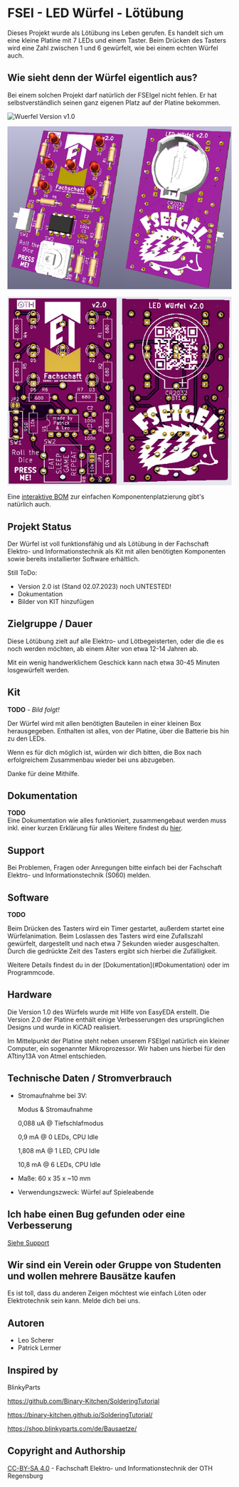# FSEI - LED Würfel - Lötübung

Dieses Projekt wurde als Lötübung ins Leben gerufen. Es handelt sich um eine kleine Platine mit 7 LEDs und einem Taster. Beim Drücken des Tasters wird eine Zahl zwischen 1 und 6 gewürfelt, wie bei einem echten Würfel auch.


 
## Wie sieht denn der Würfel eigentlich aus?
Bei einem solchen Projekt darf natürlich der FSEIgel nicht fehlen. Er hat selbstverständlich seinen ganz eigenen Platz auf der Platine bekommen.<p>
![Wuerfel Version v1.0](/Bilder/v1.0/Animation_highQuality.gif)<p>
![Wuerfel Version v2.0](/Bilder/v2.0/Render_KiCAD_v2.0_FrontAndBack.png)<p>
![Wuerfel Version v2.0 Back](/Bilder/v2.0/Render_JLCPCB-Gerber_FrontAndBack.png)<p>
Eine [interaktive BOM](https://htmlpreview.github.io/?https://github.com/FSEI-Rgbg/FSEI-LED_Wuerfel/blob/main/Hardware%20-%20KiCAD/KiCAD-Project/bom/FSEI_WuerfelPlatine_v2.0.html) zur einfachen Komponentenplatzierung gibt's natürlich auch.


 
## Projekt Status
Der Würfel ist voll funktionsfähig und als Lötübung in der Fachschaft Elektro- und Informationstechnik als Kit mit allen benötigten Komponenten sowie bereits installierter Software erhältlich.

Still ToDo:
- Version 2.0 ist (Stand 02.07.2023) noch UNTESTED!
- Dokumentation
- Bilder von KIT hinzufügen

 
## Zielgruppe / Dauer
<p> Diese Lötübung zielt auf alle Elektro- und Lötbegeisterten, oder die die es noch werden möchten, ab einem Alter von etwa 12-14 Jahren ab.
<p>Mit ein wenig handwerklichem Geschick kann nach etwa 30-45 Minuten losgewürfelt werden.


 
## Kit
**TODO** - _Bild folgt!_
<br>
<p>Der Würfel wird mit allen benötigten Bauteilen in einer kleinen Box herausgegeben. Enthalten ist alles, von der Platine, über die Batterie bis hin zu den LEDs.
<p>Wenn es für dich möglich ist, würden wir dich bitten, die Box nach erfolgreichem Zusammenbau wieder bei uns abzugeben.
<p>Danke für deine Mithilfe.


 
## Dokumentation
**TODO**
<br>
Eine Dokumentation wie alles funktioniert, zusammengebaut werden muss inkl. einer kurzen Erklärung für alles Weitere findest du [hier](/Doku/Dokumentation-FSEI-LED_Wuerfel_v2.0.pdf).


 
## Support
Bei Problemen, Fragen oder Anregungen bitte einfach bei der Fachschaft Elektro- und Informationstechnik (S060) melden.


 
## Software
**TODO**
<br>
<p>Beim Drücken des Tasters wird ein Timer gestartet, außerdem startet eine Würfelanimation. Beim Loslassen des Tasters wird eine Zufallszahl gewürfelt, dargestellt und nach etwa 7 Sekunden wieder ausgeschalten. Durch die gedrückte Zeit des Tasters ergibt sich hierbei die Zufälligkeit.
<p>Weitere Details findest du in der [Dokumentation](#Dokumentation) oder im Programmcode.


 
## Hardware
<p>Die Version 1.0 des Würfels wurde mit Hilfe von EasyEDA erstellt. Die Version 2.0 der Platine enthält einige Verbesserungen des ursprünglichen Designs und wurde in KiCAD realisiert.
<p>Im Mittelpunkt der Platine steht neben unserem FSEIgel natürlich ein kleiner Computer, ein sogenannter Mikroprozessor. Wir haben uns hierbei für den ATtiny13A von Atmel entschieden.


 
## Technische Daten / Stromverbrauch
- Stromaufnahme bei 3V: <p>
Modus  &  Stromaufnahme <p>
0,088 uA  @  Tiefschlafmodus <p>
0,9 mA  @  0 LEDs, CPU Idle <p>
1,808 mA  @  1 LED, CPU Idle <p>
10,8 mA  @  6 LEDs, CPU Idle

- Maße: 60 x 35 x ~10 mm

- Verwendungszweck: Würfel auf Spieleabende


 
## Ich habe einen Bug gefunden oder eine Verbesserung
[Siehe Support](#Support)


 
## Wir sind ein Verein oder Gruppe von Studenten und wollen mehrere Bausätze kaufen
Es ist toll, dass du anderen Zeigen möchtest wie einfach Löten oder Elektrotechnik sein kann. Melde dich bei uns.



## Autoren
- Leo Scherer
- Patrick Lermer

 
## Inspired by
BlinkyParts <p>
https://github.com/Binary-Kitchen/SolderingTutorial <p>
https://binary-kitchen.github.io/SolderingTutorial/ <p>
https://shop.blinkyparts.com/de/Bausaetze/

 
## Copyright and Authorship
[CC-BY-SA 4.0](https://creativecommons.org/licenses/by-sa/4.0/) - Fachschaft Elektro- und Informationstechnik der OTH Regensburg